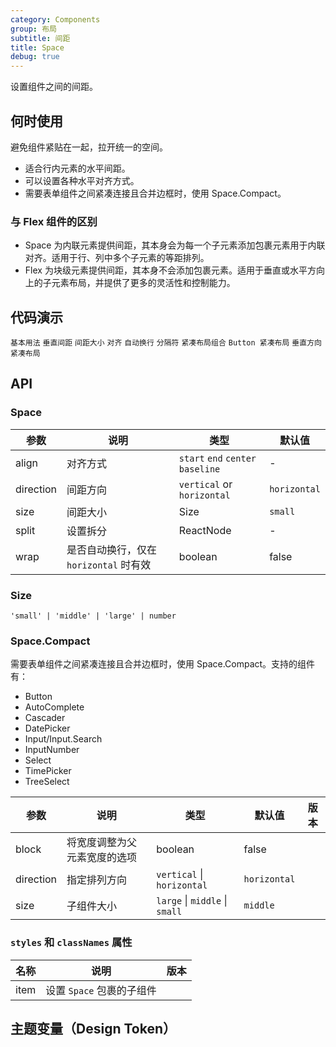 ```yaml
---
category: Components
group: 布局
subtitle: 间距
title: Space
debug: true
---
```


设置组件之间的间距。

## 何时使用

避免组件紧贴在一起，拉开统一的空间。

- 适合行内元素的水平间距。
- 可以设置各种水平对齐方式。
- 需要表单组件之间紧凑连接且合并边框时，使用 Space.Compact。

### 与 Flex 组件的区别

- Space 为内联元素提供间距，其本身会为每一个子元素添加包裹元素用于内联对齐。适用于行、列中多个子元素的等距排列。
- Flex 为块级元素提供间距，其本身不会添加包裹元素。适用于垂直或水平方向上的子元素布局，并提供了更多的灵活性和控制能力。

## 代码演示

<!-- prettier-ignore -->
<code src="./demo/base.tsx">基本用法</code>
<code src="./demo/vertical.tsx">垂直间距</code>
<code src="./demo/size.tsx">间距大小</code>
<code src="./demo/align.tsx">对齐</code>
<code src="./demo/wrap.tsx">自动换行</code>
<code src="./demo/split.tsx">分隔符</code>
<code src="./demo/compact.tsx">紧凑布局组合</code>
<code src="./demo/compact-buttons.tsx">Button 紧凑布局</code>
<code src="./demo/compact-button-vertical.tsx">垂直方向紧凑布局</code>

## API

### Space

| 参数 | 说明 | 类型 | 默认值 |
| --- | --- | --- | --- |
| align | 对齐方式 | `start` `end` `center` `baseline` | - |
| direction | 间距方向 | `vertical` or `horizontal` | `horizontal` |
| size | 间距大小 | Size | `small` |
| split | 设置拆分 | ReactNode | - |
| wrap | 是否自动换行，仅在 `horizontal` 时有效 | boolean | false |

### Size

`'small' | 'middle' | 'large' | number`

### Space.Compact

需要表单组件之间紧凑连接且合并边框时，使用 Space.Compact。支持的组件有：

- Button
- AutoComplete
- Cascader
- DatePicker
- Input/Input.Search
- InputNumber
- Select
- TimePicker
- TreeSelect

| 参数      | 说明                         | 类型                           | 默认值       | 版本 |
| --------- | ---------------------------- | ------------------------------ | ------------ | ---- |
| block     | 将宽度调整为父元素宽度的选项 | boolean                        | false        |      |
| direction | 指定排列方向                 | `vertical` \| `horizontal`     | `horizontal` |      |
| size      | 子组件大小                   | `large` \| `middle` \| `small` | `middle`     |      |

### `styles` 和 `classNames` 属性

<!-- prettier-ignore -->
| 名称 | 说明  | 版本  |
| ---- | --------------------- | ----- |
| item | 设置 `Space` 包裹的子组件 |   |

## 主题变量（Design Token）

<ComponentTokenTable component="Space"></ComponentTokenTable>

<style>
.space-align-container {
  display: flex;
  flex-wrap: wrap;
  align-items: flex-start;
}
.space-align-block {
  flex: none;
  margin: 8px 4px;
  padding: 4px;
  border: 1px solid #40a9ff;
}
.space-align-block .mock-block {
  display: inline-block;
  padding: 32px 8px 16px;
  background: rgba(150, 150, 150, 0.2);
}

.site-space-compact-wrapper .site-input-split {
  background-color: #fff;
}

.site-space-compact-wrapper .site-input-right:not(.ant-input-rtl) {
  border-left-width: 0;
}

.site-space-compact-wrapper .site-input-right:not(.ant-input-rtl):hover,
.site-space-compact-wrapper .site-input-right:not(.ant-input-rtl):focus {
  border-left-width: 1px;
}

.site-space-compact-wrapper .site-input-right.ant-input-rtl {
  border-right-width: 0;
}

.site-space-compact-wrapper .site-input-right.ant-input-rtl:hover,
.site-space-compact-wrapper .site-input-right.ant-input-rtl:focus {
  border-right-width: 1px;
}

.select-before {
  width: 90px;
}

.select-after {
  width: 80px;
}
</style>
